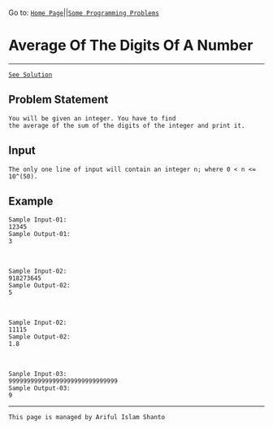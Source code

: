 Go to: [`Home Page`](https://shanto-swe029.github.io/)||[`Some Programming Problems`](https://shanto-swe029.github.io/programmingproblems)

# Average Of The Digits Of A Number

***

[`See Solution`](https://shanto-swe029.github.io/programmingproblem/sumofdigitsofanumber/solution)

## Problem Statement

    You will be given an integer. You have to find
    the average of the sum of the digits of the integer and print it.

## Input

    The only one line of input will contain an integer n; where 0 < n <= 10^(50).

## Example

    Sample Input-01:
    12345
    Sample Output-01:
    3

<br>

    Sample Input-02:
    918273645
    Sample Output-02:
    5

<br>

    Sample Input-02:
    11115
    Sample Output-02:
    1.8

<br>

    Sanple Input-03:
    999999999999999999999999999999
    Sample Output-03:
    9
    
***

`This page is managed by Ariful Islam Shanto`

